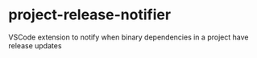 # project-release-notifier
VSCode extension to notify when binary dependencies in a project have release updates
